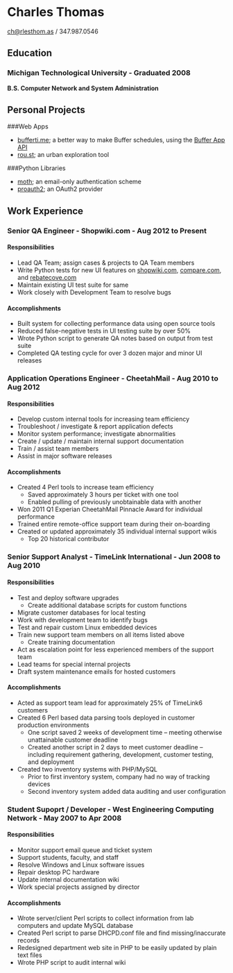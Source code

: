 # Charles Thomas

[ch@rlesthom.as](mailto:ch@rlesthom.as) / 347.987.0546

## Education
### Michigan Technological University - Graduated 2008
**B.S. Computer Network and System Administration**

## Personal Projects
###Web Apps
* [bufferti.me](http://www.bufferti.me); a better way to make Buffer schedules, using the [Buffer App API](http://bufferapp.com)
* [rou.st](http://www.rou.st); an urban exploration tool

###Python Libraries
* [moth](http://github.com/charlesthomas/moth); an email-only authentication scheme
* [proauth2](http://github.com/charlesthomas/proauth2); an OAuth2 provider
	
## Work Experience
### Senior QA Engineer - Shopwiki.com - Aug 2012 to Present
#### Responsibilities
* Lead QA Team; assign cases & projects to QA Team members
* Write Python tests for new UI features on [shopwiki.com](http://shopwiki.com), [compare.com](http://compare.com), and [rebatecove.com](http://rebatecove.com)
* Maintain existing UI test suite for same
* Work closely with Development Team to resolve bugs

#### Accomplishments
* Built system for collecting performance data using open source tools
* Reduced false-negative tests in UI testing suite by over 50%
* Wrote Python script to generate QA notes based on output from test suite
* Completed QA testing cycle for over 3 dozen major and minor UI releases

### Application Operations Engineer - CheetahMail - Aug 2010 to Aug 2012
#### Responsibilities
* Develop custom internal tools for increasing team efficiency
* Troubleshoot / investigate & report application defects
* Monitor system performance; investigate abnormalities
* Create / update / maintain internal support documentation
* Train / assist team members
* Assist in major software releases

#### Accomplishments
* Created 4 Perl tools to increase team efficiency
	* Saved approximately 3 hours per ticket with one tool
	* Enabled pulling of previously unobtainable data with another
* Won 2011 Q1 Experian CheetahMail Pinnacle Award for individual performance
* Trained entire remote-office support team during their on-boarding
* Created or updated approximately 35 individual internal support wikis
	* Top 20 historical contributor

### Senior Support Analyst - TimeLink International - Jun 2008 to Aug 2010
#### Responsibilities
* Test and deploy software upgrades
	* Create additional database scripts for custom functions
* Migrate customer databases for local testing
* Work with development team to identify bugs
* Test and repair custom Linux embedded devices
* Train new support team members on all items listed above
	* Create training documentation
* Act as escalation point for less experienced members of the support team
* Lead teams for special internal projects
* Draft system maintenance emails for hosted customers

#### Accomplishments
* Acted as support team lead for approximately 25% of TimeLink6 customers
* Created 6 Perl based data parsing tools deployed in customer production environments
	* One script saved 2 weeks of development time – meeting otherwise unattainable customer deadline
	* Created another script in 2 days to meet customer deadline – including requirement gathering, development, customer testing, and deployment
* Created two inventory systems with PHP/MySQL
	* Prior to first inventory system, company had no way of tracking devices
	* Second inventory system added data auditing and user configuration
	
### Student Supoprt / Developer - West Engineering Computing Network - May 2007 to Apr 2008
#### Responsibilities
* Monitor support email queue and ticket system
* Support students, faculty, and staff
* Resolve Windows and Linux software issues
* Repair desktop PC hardware
* Update internal documentation wiki
* Work special projects assigned by director

#### Accomplishments
* Wrote server/client Perl scripts to collect information from lab computers and update MySQL database
* Created Perl script to parse DHCPD.conf file and find missing/inaccurate records
* Redesigned department web site in PHP to be easily updated by plain text files
* Wrote PHP script to audit internal wiki